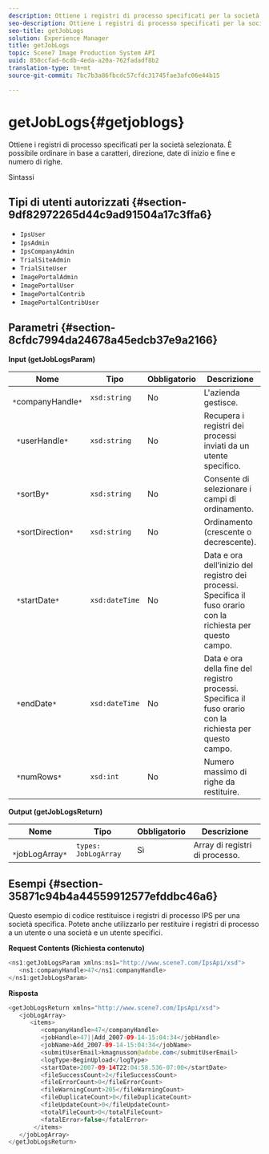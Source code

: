```yaml
---
description: Ottiene i registri di processo specificati per la società selezionata. È possibile ordinare in base a caratteri, direzione, date di inizio e fine e numero di righe.
seo-description: Ottiene i registri di processo specificati per la società selezionata. È possibile ordinare in base a caratteri, direzione, date di inizio e fine e numero di righe.
seo-title: getJobLogs
solution: Experience Manager
title: getJobLogs
topic: Scene7 Image Production System API
uuid: 850ccfad-6cdb-4eda-a20a-762fadadf8b2
translation-type: tm+mt
source-git-commit: 7bc7b3a86fbcdc57cfdc31745fae3afc06e44b15

---
```



# getJobLogs{#getjoblogs}

Ottiene i registri di processo specificati per la società selezionata. È possibile ordinare in base a caratteri, direzione, date di inizio e fine e numero di righe.

Sintassi

## Tipi di utenti autorizzati {#section-9df82972265d44c9ad91504a17c3ffa6}

* `IpsUser`
* `IpsAdmin`
* `IpsCompanyAdmin`
* `TrialSiteAdmin`
* `TrialSiteUser`
* `ImagePortalAdmin`
* `ImagePortalUser`
* `ImagePortalContrib`
* `ImagePortalContribUser`

## Parametri {#section-8cfdc7994da24678a45edcb37e9a2166}

**Input (getJobLogsParam)**

| Nome | Tipo | Obbligatorio | Descrizione |
|---|---|---|---|
| ` *`companyHandle`*` | `xsd:string` | No | L&#39;azienda gestisce. |
| ` *`userHandle`*` | `xsd:string` | No | Recupera i registri dei processi inviati da un utente specifico. |
| ` *`sortBy`*` | `xsd:string` | No | Consente di selezionare i campi di ordinamento. |
| ` *`sortDirection`*` | `xsd:string` | No | Ordinamento (crescente o decrescente). |
| ` *`startDate`*` | `xsd:dateTime` | No | Data e ora dell’inizio del registro dei processi. Specifica il fuso orario con la richiesta per questo campo. |
| ` *`endDate`*` | `xsd:dateTime` | No | Data e ora della fine del registro processi. Specifica il fuso orario con la richiesta per questo campo. |
| ` *`numRows`*` | `xsd:int` | No | Numero massimo di righe da restituire. |

**Output (getJobLogsReturn)**

| Nome | Tipo | Obbligatorio | Descrizione |
|---|---|---|---|
| ` *`jobLogArray`*` | `types: JobLogArray` | Sì | Array di registri di processo. |

## Esempi {#section-35871c94b4a44559912577efddbc46a6}

Questo esempio di codice restituisce i registri di processo IPS per una società specifica. Potete anche utilizzarlo per restituire i registri di processo a un utente o una società e un utente specifici.

**Request Contents (Richiesta contenuto)**

```java
<ns1:getJobLogsParam xmlns:ns1="http://www.scene7.com/IpsApi/xsd">
   <ns1:companyHandle>47</ns1:companyHandle>
</ns1:getJobLogsParam>
```

**Risposta**

```java
<getJobLogsReturn xmlns="http://www.scene7.com/IpsApi/xsd">
   <jobLogArray>
      <items>
         <companyHandle>47</companyHandle>
         <jobHandle>47||Add_2007-09-14-15:04:34</jobHandle>
         <jobName>Add_2007-09-14-15:04:34</jobName>
         <submitUserEmail>kmagnusson@adobe.com</submitUserEmail>
         <logType>BeginUpload</logType>
         <startDate>2007-09-14T22:04:58.536-07:00</startDate>
         <fileSuccessCount>2</fileSuccessCount>
         <fileErrorCount>0</fileErrorCount>
         <fileWarningCount>205</fileWarningCount>
         <fileDuplicateCount>0</fileDuplicateCount>
         <fileUpdateCount>0</fileUpdateCount>
         <totalFileCount>0</totalFileCount>
         <fatalError>false</fatalError>
       </items>
   </jobLogArray>
</getJobLogsReturn>
```


